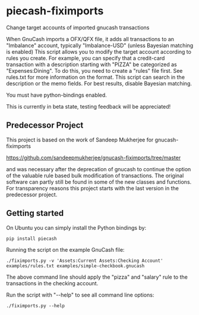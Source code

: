 # piecash-fiximports
Change target accounts of imported gnucash transactions

When GnuCash imports a OFX/QFX file, it adds all transactions to an
"Imbalance" account, typically "Imbalance-USD" (unless Bayesian matching
is enabled)
This script allows you to modify the target account according to rules
you create. For example, you can specify that a credit-card transaction
with a description starting with "PIZZA" be categorized as "Expenses:Dining".
To do this, you need to create a "rules" file first. See rules.txt for
more information on the format.
This script can search in the description or the memo fields.
For best results, disable Bayesian matching.

You must have python-bindings enabled.

This is currently in beta state, testing feedback will be appreciated!

Predecessor Project
-------------------

This project is based on the work of Sandeep Mukherjee for gnucash-fiximports

https://github.com/sandeepmukherjee/gnucash-fiximports/tree/master

and was necessary after the deprecation of gnucash to continue the option
of the valuable rule based bulk modification of transactions. The original 
software can partly still be found in some of the new classes and functions.
For transparency reasons this project starts with the last version in the 
predecessor project.

Getting started
---------------

On Ubuntu you can simply install the Python bindings by:

    pip install piecash

Running the script on the example GnuCash file:

    ./fiximports.py -v 'Assets:Current Assets:Checking Account' examples/rules.txt examples/simple-checkbook.gnucash 

The above command line should apply the "pizza" and "salary" rule to the transactions in the checking account.

Run the script with "--help" to see all command line options:

    ./fiximports.py --help
